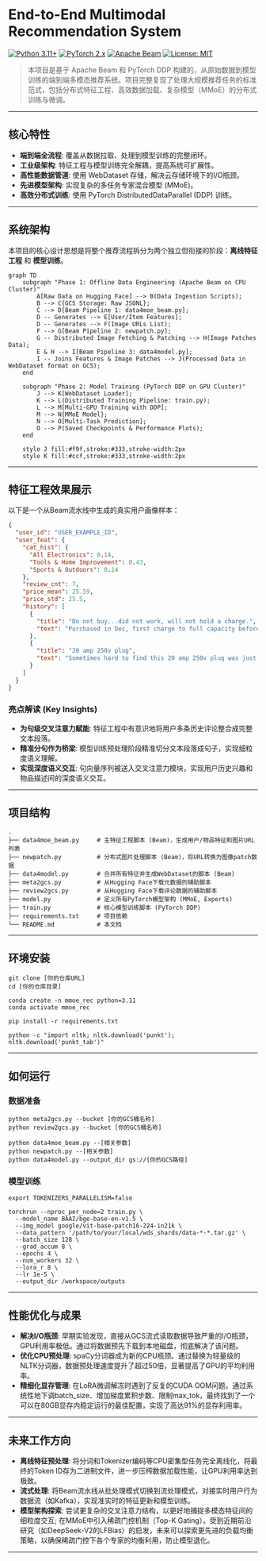 # End-to-End Multimodal Recommendation System

[![Python 3.11+](https://img.shields.io/badge/Python-3.11+-blue.svg)](https://www.python.org/downloads/)
[![PyTorch 2.x](https://img.shields.io/badge/PyTorch-2.x-orange.svg)](https://pytorch.org/)
[![Apache Beam](https://img.shields.io/badge/Apache%20Beam-2.5x-yellow.svg)](https://beam.apache.org/)
[![License: MIT](https://img.shields.io/badge/License-MIT-green.svg)](https://opensource.org/licenses/MIT)

> 本项目是基于 Apache Beam 和 PyTorch DDP 构建的，从原始数据到模型训练的端到端多模态推荐系统。项目完整复现了处理大规模推荐任务的标准范式，包括分布式特征工程、高效数据加载、复杂模型（MMoE）的分布式训练与微调。

---

## 核心特性

- **端到端全流程**: 覆盖从数据拉取、处理到模型训练的完整闭环。
- **工业级架构**: 特征工程与模型训练完全解耦，提高系统可扩展性。
- **高性能数据管道**: 使用 WebDataset 存储，解决云存储环境下的I/O瓶颈。
- **先进模型架构**: 实现复杂的多任务专家混合模型 (MMoE)。
- **高效分布式训练**: 使用 PyTorch DistributedDataParallel (DDP) 训练。

---

## 系统架构

本项目的核心设计思想是将整个推荐流程拆分为两个独立但衔接的阶段：**离线特征工程** 和 **模型训练**。

```mermaid
graph TD
    subgraph "Phase 1: Offline Data Engineering (Apache Beam on CPU Cluster)"
        A[Raw Data on Hugging Face] --> B(Data Ingestion Scripts);
        B --> C{GCS Storage: Raw JSONL};
        C --> D[Beam Pipeline 1: data4moe_beam.py];
        D -- Generates --> E[User/Item Features];
        D -- Generates --> F(Image URLs List);
        F --> G[Beam Pipeline 2: newpatch.py];
        G -- Distributed Image Fetching & Patching --> H(Image Patches Data);
        E & H --> I[Beam Pipeline 3: data4model.py];
        I -- Joins Features & Image Patches --> J(Processed Data in WebDataset format on GCS);
    end

    subgraph "Phase 2: Model Training (PyTorch DDP on GPU Cluster)"
        J --> K[WebDataset Loader];
        K --> L(Distributed Training Pipeline: train.py);
        L --> M[Multi-GPU Training with DDP];
        M --> N{MMoE Model};
        N --> O[Multi-Task Prediction];
        O --> P(Saved Checkpoints & Performance Plots);
    end

    style J fill:#f9f,stroke:#333,stroke-width:2px
    style K fill:#ccf,stroke:#333,stroke-width:2px
```

---

## 特征工程效果展示

以下是一个从Beam流水线中生成的真实用户画像样本：

```json
{
  "user_id": "USER_EXAMPLE_ID",
  "user_feat": {
    "cat_hist": {
      "All Electronics": 0.14,
      "Tools & Home Improvement": 0.43,
      "Sports & Outdoors": 0.14
    },
    "review_cnt": 7,
    "price_mean": 25.59,
    "price_std": 25.5,
    "history": [
      {
        "title": "Do not buy...did not work, will not hold a charge.",
        "text": "Purchased in Dec, first charge to full capacity before use mid January in Makita charger that came with drill. Neither battery held a sufficient charge to be useful..."
      },
      {
        "title": "20 amp 250v plug",
        "text": "Sometimes hard to find this 20 amp 250v plug was just what ai needed and I found it on Amazon. Superior Electric had it to me in good time at a fair price."
      }
    ]
  }
}
```

### 亮点解读 (Key Insights)

- **为句级交叉注意力赋能**: 特征工程中有意识地将用户多条历史评论整合成完整文本段落。
- **精准分句作为桥梁**: 模型训练预处理阶段精准切分文本段落成句子，实现细粒度语义理解。
- **实现深度语义交互**: 句向量序列被送入交叉注意力模块，实现用户历史兴趣和物品描述间的深度语义交互。

---
## 项目结构

```text
.
├── data4moe_beam.py     # 主特征工程脚本 (Beam)，生成用户/物品特征和图片URL列表
├── newpatch.py          # 分布式图片处理脚本 (Beam)，将URL转换为图像patch数据
├── data4model.py        # 合并所有特征并生成WebDataset的脚本 (Beam)
├── meta2gcs.py          # 从Hugging Face下载元数据的辅助脚本
├── review2gcs.py        # 从Hugging Face下载评论数据的辅助脚本
├── model.py             # 定义所有PyTorch模型架构 (MMoE, Experts)
├── train.py             # 核心模型训练脚本 (PyTorch DDP)
├── requirements.txt     # 项目依赖
└── README.md            # 本文档
```
---
## 环境安装

```shell
git clone [你的仓库URL]
cd [你的仓库目录]

conda create -n mmoe_rec python=3.11
conda activate mmoe_rec

pip install -r requirements.txt

python -c "import nltk; nltk.download('punkt'); nltk.download('punkt_tab')"
```

---

## 如何运行

### 数据准备

```shell
python meta2gcs.py --bucket [你的GCS桶名称]
python review2gcs.py --bucket [你的GCS桶名称]

python data4moe_beam.py --[相关参数]
python newpatch.py --[相关参数]
python data4model.py --output_dir gs://[你的GCS路径]
```

### 模型训练

```shell
export TOKENIZERS_PARALLELISM=false

torchrun --nproc_per_node=2 train.py \
  --model_name BAAI/bge-base-en-v1.5 \
  --img_model google/vit-base-patch16-224-in21k \
  --data_pattern '/path/to/your/local/wds_shards/data-*-*.tar.gz' \
  --batch_size 128 \
  --grad_accum 8 \
  --epochs 4 \
  --num_workers 32 \
  --lora_r 8 \
  --lr 1e-5 \
  --output_dir /workspace/outputs
```

---

## 性能优化与成果

- **解决I/O瓶颈**: 早期实验发现，直接从GCS流式读取数据导致严重的I/O瓶颈，GPU利用率极低。通过将数据预先下载到本地磁盘，彻底解决了该问题。
- **优化CPU预处理**: spaCy分词器成为新的CPU瓶颈。通过替换为轻量级的NLTK分词器，数据预处理速度提升了超过50倍，显著提高了GPU的平均利用率。
- **精细化显存管理**: 在LoRA微调解冻时遇到了反复的CUDA OOM问题。通过系统性地下调batch_size、增加梯度累积步数、限制max_tok，最终找到了一个可以在80GB显存内稳定运行的最佳配置，实现了高达91%的显存利用率。


---


## 未来工作方向

- **离线特征预处理**: 将分词和Tokenizer编码等CPU密集型任务完全离线化，将最终的Token ID存为二进制文件，进一步压榨数据加载性能，让GPU利用率达到极致。
- **流式处理**: 将Beam流水线从批处理模式切换到流处理模式，对接实时用户行为数据流（如Kafka），实现准实时的特征更新和模型训练。
- **模型架构探索**: 尝试更复杂的交叉注意力结构，以更好地捕捉多模态特征间的细粒度交互; 在MMoE中引入稀疏门控机制（Top-K Gating）。受到近期前沿研究（如DeepSeek-V2的LFBias）的启发，未来可以探索更先进的负载均衡策略，以确保稀疏门控下各个专家的均衡利用，防止模型退化。

---
